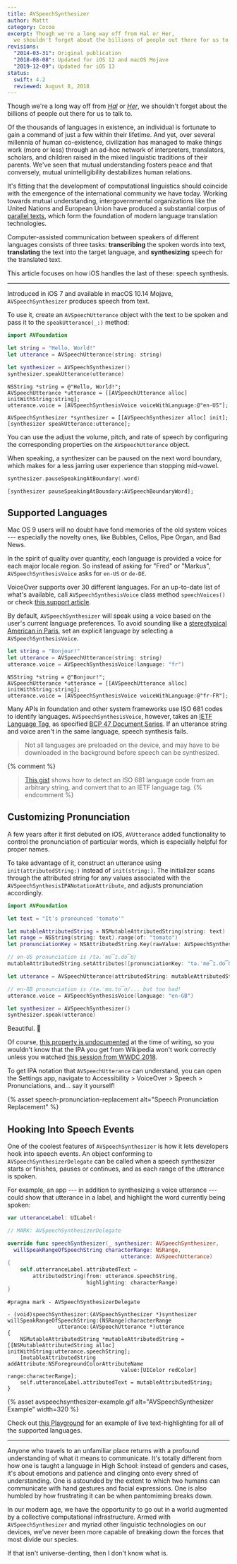 ```yaml
---
title: AVSpeechSynthesizer
author: Mattt
category: Cocoa
excerpt: Though we're a long way off from Hal or Her,
  we shouldn't forget about the billions of people out there for us to talk to.
revisions:
  "2014-03-31": Original publication
  "2018-08-08": Updated for iOS 12 and macOS Mojave
  "2019-12-09": Updated for iOS 13
status:
  swift: 4.2
  reviewed: August 8, 2018
---
```


Though we're a long way off from
[_Hal_](https://www.youtube.com/watch?v=ARJ8cAGm6JE) or
[_Her_](https://www.youtube.com/watch?v=WzV6mXIOVl4),
we shouldn't forget about the billions of people out there for us to talk to.

Of the thousands of languages in existence,
an individual is fortunate to gain a command of just a few within their lifetime.
And yet,
over several millennia of human co-existence,
civilization has managed to make things work (more or less)
through an ad-hoc network of
interpreters, translators, scholars,
and children raised in the mixed linguistic traditions of their parents.
We've seen that mutual understanding fosters peace
and that conversely,
mutual unintelligibility destabilizes human relations.

It's fitting that the development of computational linguistics
should coincide with the emergence of the international community we have today.
Working towards mutual understanding,
intergovernmental organizations like the United Nations and European Union
have produced a substantial corpus of
[parallel texts](http://en.wikipedia.org/wiki/Parallel_text),
which form the foundation of modern language translation technologies.

Computer-assisted communication
between speakers of different languages consists of three tasks:
**transcribing** the spoken words into text,
**translating** the text into the target language,
and **synthesizing** speech for the translated text.

This article focuses on how iOS handles the last of these: speech synthesis.

---

Introduced in iOS 7 and available in macOS 10.14 Mojave,
`AVSpeechSynthesizer` produces speech from text.

To use it,
create an `AVSpeechUtterance` object with the text to be spoken
and pass it to the `speakUtterance(_:)` method:

```swift
import AVFoundation

let string = "Hello, World!"
let utterance = AVSpeechUtterance(string: string)

let synthesizer = AVSpeechSynthesizer()
synthesizer.speakUtterance(utterance)
```

```objc
NSString *string = @"Hello, World!";
AVSpeechUtterance *utterance = [[AVSpeechUtterance alloc] initWithString:string];
utterance.voice = [AVSpeechSynthesisVoice voiceWithLanguage:@"en-US"];

AVSpeechSynthesizer *synthesizer = [[AVSpeechSynthesizer alloc] init];
[synthesizer speakUtterance:utterance];
```

You can use the adjust the volume, pitch, and rate of speech
by configuring the corresponding properties on the `AVSpeechUtterance` object.

When speaking,
a synthesizer can be paused on the next word boundary,
which makes for a less jarring user experience than stopping mid-vowel.

```swift
synthesizer.pauseSpeakingAtBoundary(.word)
```

```objc
[synthesizer pauseSpeakingAtBoundary:AVSpeechBoundaryWord];
```

## Supported Languages

Mac OS 9 users will no doubt have fond memories of the old system voices ---
especially the novelty ones, like
Bubbles, Cellos, Pipe Organ, and Bad News.

In the spirit of quality over quantity,
each language is provided a voice for each major locale region.
So instead of asking for "Fred" or "Markus",
`AVSpeechSynthesisVoice` asks for `en-US` or `de-DE`.

VoiceOver supports over 30 different languages.
For an up-to-date list of what's available,
call `AVSpeechSynthesisVoice` class method `speechVoices()`
or check [this support article](https://support.apple.com/en-us/HT206175).

By default,
`AVSpeechSynthesizer` will speak using a voice
based on the user's current language preferences.
To avoid sounding like a
[stereotypical American in Paris](https://www.youtube.com/watch?v=v-3RZl3YyJw),
set an explicit language by selecting a `AVSpeechSynthesisVoice`.

```swift
let string = "Bonjour!"
let utterance = AVSpeechUtterance(string: string)
utterance.voice = AVSpeechSynthesisVoice(language: "fr")
```

```objc
NSString *string = @"Bonjour!";
AVSpeechUtterance *utterance = [[AVSpeechUtterance alloc] initWithString:string];
utterance.voice = [AVSpeechSynthesisVoice voiceWithLanguage:@"fr-FR"];
```

Many APIs in foundation and other system frameworks
use ISO 681 codes to identify languages.
`AVSpeechSynthesisVoice`, however, takes an
[IETF Language Tag](http://en.wikipedia.org/wiki/IETF_language_tag),
as specified [BCP 47 Document Series](http://tools.ietf.org/html/bcp47).
If an utterance string and voice aren't in the same language,
speech synthesis fails.

> Not all languages are preloaded on the device,
> and may have to be downloaded in the background
> before speech can be synthesized.

{% comment %}

> [This gist](https://gist.github.com/mattt/9892187)
> shows how to detect an ISO 681 language code from an arbitrary string,
> and convert that to an IETF language tag.
> {% endcomment %}

## Customizing Pronunciation

A few years after it first debuted on iOS,
`AVUtterance` added functionality to control
the pronunciation of particular words,
which is especially helpful for proper names.

To take advantage of it,
construct an utterance using `init(attributedString:)`
instead of `init(string:)`.
The initializer scans through the attributed string
for any values associated with the `AVSpeechSynthesisIPANotationAttribute`,
and adjusts pronunciation accordingly.

```swift
import AVFoundation

let text = "It's pronounced 'tomato'"

let mutableAttributedString = NSMutableAttributedString(string: text)
let range = NSString(string: text).range(of: "tomato")
let pronunciationKey = NSAttributedString.Key(rawValue: AVSpeechSynthesisIPANotationAttribute)

// en-US pronunciation is /tə.ˈme͡ɪ.do͡ʊ/
mutableAttributedString.setAttributes([pronunciationKey: "tə.ˈme͡ɪ.do͡ʊ"], range: range)

let utterance = AVSpeechUtterance(attributedString: mutableAttributedString)

// en-GB pronunciation is /tə.ˈmɑ.to͡ʊ/... but too bad!
utterance.voice = AVSpeechSynthesisVoice(language: "en-GB")

let synthesizer = AVSpeechSynthesizer()
synthesizer.speak(utterance)
```

Beautiful. 🍅

Of course, [this property is undocumented](https://developer.apple.com/documentation/avfoundation/avspeechsynthesisipanotationattribute)
at the time of writing,
so you wouldn't know that the IPA you get from Wikipedia
won't work correctly unless you watched
[this session from WWDC 2018](https://developer.apple.com/videos/play/wwdc2018/236/).

To get IPA notation that `AVSpeechUtterance` can understand,
you can open the Settings app,
navigate to Accessibility > VoiceOver > Speech > Pronunciations,
and... say it yourself!

{% asset speech-pronunciation-replacement alt="Speech Pronunciation Replacement" %}

## Hooking Into Speech Events

One of the coolest features of `AVSpeechSynthesizer`
is how it lets developers hook into speech events.
An object conforming to `AVSpeechSynthesizerDelegate` can be called
when a speech synthesizer
starts or finishes,
pauses or continues,
and as each range of the utterance is spoken.

For example, an app ---
in addition to synthesizing a voice utterance ---
could show that utterance in a label,
and highlight the word currently being spoken:

```swift
var utteranceLabel: UILabel!

// MARK: AVSpeechSynthesizerDelegate

override func speechSynthesizer(_ synthesizer: AVSpeechSynthesizer,
  willSpeakRangeOfSpeechString characterRange: NSRange,
                                    utterance: AVSpeechUtterance)
{
    self.utterranceLabel.attributedText =
        attributedString(from: utterance.speechString,
                         highlighting: characterRange)
}
```

```objc
#pragma mark - AVSpeechSynthesizerDelegate

- (void)speechSynthesizer:(AVSpeechSynthesizer *)synthesizer
willSpeakRangeOfSpeechString:(NSRange)characterRange
                utterance:(AVSpeechUtterance *)utterance
{
    NSMutableAttributedString *mutableAttributedString = [[NSMutableAttributedString alloc] initWithString:utterance.speechString];
    [mutableAttributedString addAttribute:NSForegroundColorAttributeName
                                    value:[UIColor redColor] range:characterRange];
    self.utteranceLabel.attributedText = mutableAttributedString;
}
```

{% asset avspeechsynthesizer-example.gif alt="AVSpeechSynthesizer Example" width=320 %}

Check out [this Playground](https://github.com/NSHipster/AVSpeechSynthesizer-Example)
for an example of live text-highlighting for all of the supported languages.

---

Anyone who travels to an unfamiliar place
returns with a profound understanding of what it means to communicate.
It's totally different from how one is taught a language in High School:
instead of genders and cases,
it's about emotions
and patience
and clinging onto every shred of understanding.
One is astounded by the extent to which two humans
can communicate with hand gestures and facial expressions.
One is also humbled by how frustrating it can be when pantomiming breaks down.

In our modern age, we have the opportunity to go out in a world
augmented by a collective computational infrastructure.
Armed with `AVSpeechSynthesizer`
and myriad other linguistic technologies on our devices,
we've never been more capable of breaking down the forces
that most divide our species.

If that isn't universe-denting,
then I don't know what is.
